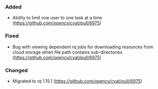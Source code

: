 ### Added

- Ability to limit one user to one task at a time
  (<https://github.com/opencv/cvat/pull/6975>)

### Fixed

- Bug with viewing dependent rq jobs for downloading resources from
cloud storage when file path contains sub-directories
  (<https://github.com/opencv/cvat/pull/6975>)

### Changed

- Migrated to rq 1.15.1
  (<https://github.com/opencv/cvat/pull/6975>)
